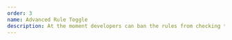 ```yaml
---
order: 3
name: Advanced Rule Toggle
description: At the moment developers can ban the rules from checking their code on a method, class and package levels. But some rules that explain Pharo idioms may be annoying for experienced developers who have to break the idioms for a specific reasons. This is why we need a way to disable rules for a whole image. On the other hand there are some rules as "Uncommented Class" that have to check Pharo Kernel classes despite decisions of casual developers, as uncommented classes will not be accepted into Pharo anyway. Thus we also need a way to enforce rules for certain Packages.
---
```

